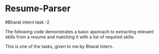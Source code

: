 # Resume-Parser
#Bharat intern task -2 

The following code demonstrates a basic approach to extracting relevant skills from a resume and matching it with a list of required skills.

This is one of the tasks, given to me by Bharat Intern.
